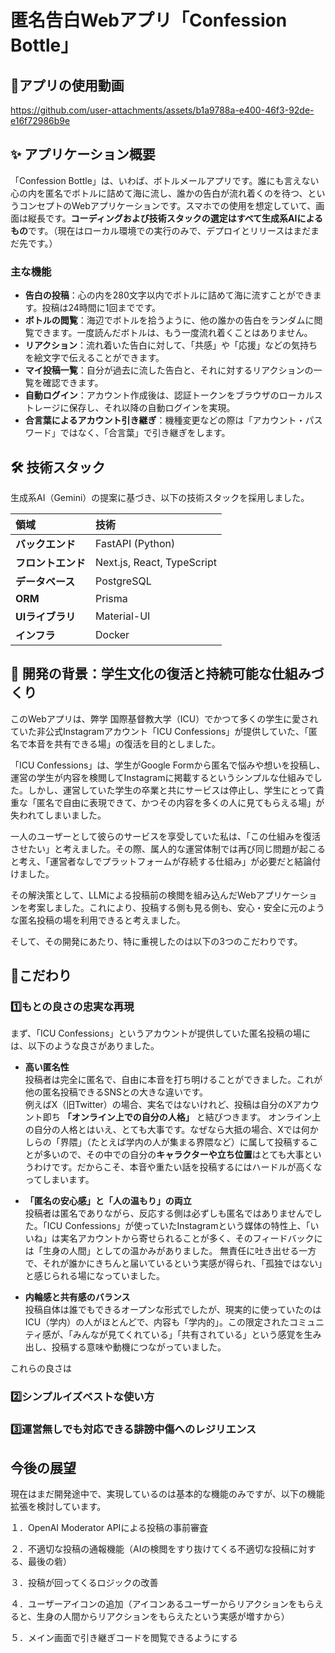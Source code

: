# 匿名告白Webアプリ「Confession Bottle」
## 🎦アプリの使用動画

https://github.com/user-attachments/assets/b1a9788a-e400-46f3-92de-e16f72986b9e

## ✨ アプリケーション概要

「Confession Bottle」は、いわば、ボトルメールアプリです。誰にも言えない心の内を匿名でボトルに詰めて海に流し、誰かの告白が流れ着くのを待つ、というコンセプトのWebアプリケーションです。スマホでの使用を想定していて、画面は縦長です。**コーディングおよび技術スタックの選定はすべて生成系AIによるもの**です。（現在はローカル環境での実行のみで、デプロイとリリースはまだまだ先です。）


### 主な機能

- **告白の投稿**：心の内を280文字以内でボトルに詰めて海に流すことができます。投稿は24時間に1回までです。
- **ボトルの閲覧**：海辺でボトルを拾うように、他の誰かの告白をランダムに閲覧できます。一度読んだボトルは、もう一度流れ着くことはありません。
- **リアクション**：流れ着いた告白に対して、「共感」や「応援」などの気持ちを絵文字で伝えることができます。
- **マイ投稿一覧**：自分が過去に流した告白と、それに対するリアクションの一覧を確認できます。
- **自動ログイン**：アカウント作成後は、認証トークンをブラウザのローカルストレージに保存し、それ以降の自動ログインを実現。
- **合言葉によるアカウント引き継ぎ**：機種変更などの際は「アカウント・パスワード」ではなく、「合言葉」で引き継ぎをします。

## 🛠️ 技術スタック

生成系AI（Gemini）の提案に基づき、以下の技術スタックを採用しました。

| 領域 | 技術 | 
| :--- | :--- |
| **バックエンド** | FastAPI (Python) |
| **フロントエンド**| Next.js, React, TypeScript |
| **データベース** | PostgreSQL |
| **ORM** | Prisma |
| **UIライブラリ** | Material-UI |
| **インフラ** | Docker |

## 🌱 開発の背景：学生文化の復活と持続可能な仕組みづくり

このWebアプリは、弊学 国際基督教大学（ICU）でかつて多くの学生に愛されていた非公式Instagramアカウント「ICU Confessions」が提供していた、「匿名で本音を共有できる場」の復活を目的としました。

「ICU Confessions」は、学生がGoogle Formから匿名で悩みや想いを投稿し、運営の学生が内容を検閲してInstagramに掲載するというシンプルな仕組みでした。しかし、運営していた学生の卒業と共にサービスは停止し、学生にとって貴重な「匿名で自由に表現できて、かつその内容を多くの人に見てもらえる場」が失われてしまいました。

一人のユーザーとして彼らのサービスを享受していた私は、「この仕組みを復活させたい」と考えました。その際、属人的な運営体制では再び同じ問題が起こると考え、「運営者なしでプラットフォームが存続する仕組み」が必要だと結論付けました。

その解決策として、LLMによる投稿前の検閲を組み込んだWebアプリケーションを考案しました。これにより、投稿する側も見る側も、安心・安全に元のような匿名投稿の場を利用できると考えました。

そして、その開発にあたり、特に重視したのは以下の3つのこだわりです。

## 💯こだわり
### 1️⃣もとの良さの忠実な再現
まず、「ICU Confessions」というアカウントが提供していた匿名投稿の場には、以下のような良さがありました。

- **高い匿名性**  
投稿者は完全に匿名で、自由に本音を打ち明けることができました。これが他の匿名投稿できるSNSとの大きな違いです。  
例えばX（旧Twitter）の場合、実名ではないけれど、投稿は自分のXアカウント即ち __「オンライン上での自分の人格」__ と結びつきます。
オンライン上の自分の人格とはいえ、とても大事です。なぜなら大抵の場合、Xでは何かしらの「界隈」（たとえば学内の人が集まる界隈など）に属して投稿することが多いので、その中での自分の**キャラクターや立ち位置**はとても大事というわけです。だからこそ、本音や重たい話を投稿するにはハードルが高くなってしまいます。

- __「匿名の安心感」と「人の温もり」の両立__  
投稿者は匿名でありながら、反応する側は必ずしも匿名ではありませんでした。「ICU Confessions」が使っていたInstagramという媒体の特性上、「いいね」は実名アカウントから寄せられることが多く、そのフィードバックには「生身の人間」としての温かみがありました。
無責任に吐き出せる一方で、それが誰かにきちんと届いているという実感が得られ、「孤独ではない」と感じられる場になっていました。

- **内輪感と共有感のバランス**  
投稿自体は誰でもできるオープンな形式でしたが、現実的に使っていたのはICU（学内）の人がほとんどで、内容も「学内的」。この限定されたコミュニティ感が、「みんなが見てくれている」「共有されている」という感覚を生み出し、投稿する意味や動機につながっていました。

これらの良さは

### 2️⃣シンプルイズベストな使い方

### 3️⃣運営無しでも対応できる誹謗中傷へのレジリエンス

## 今後の展望

現在はまだ開発途中で、実現しているのは基本的な機能のみですが、以下の機能拡張を検討しています。

１．OpenAI Moderator APIによる投稿の事前審査

２．不適切な投稿の通報機能（AIの検閲をすり抜けてくる不適切な投稿に対する、最後の砦）

３．投稿が回ってくるロジックの改善

４．ユーザーアイコンの追加（アイコンあるユーザーからリアクションをもらえると、生身の人間からリアクションをもらえたという実感が増すから）
	
５．メイン画面で引き継ぎコードを閲覧できるようにする

